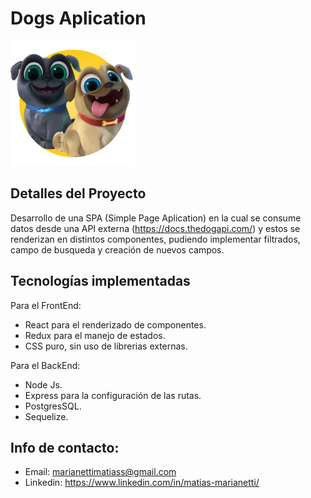 # Dogs Aplication

<img height="200" src="./dog.png" />

## Detalles del Proyecto

Desarrollo de una SPA (Simple Page Aplication) en la cual se consume datos desde una API externa (https://docs.thedogapi.com/) y estos se renderizan en distintos componentes, pudiendo implementar filtrados, campo de busqueda y creación de nuevos campos.

## Tecnologías implementadas

Para el FrontEnd:

- React para el renderizado de componentes.
- Redux para el manejo de estados.
- CSS puro, sin uso de librerias externas.

Para el BackEnd:

- Node Js.
- Express para la configuración de las rutas.
- PostgresSQL.
- Sequelize.

## Info de contacto:

- Email: marianettimatiass@gmail.com
- Linkedin: https://www.linkedin.com/in/matias-marianetti/

